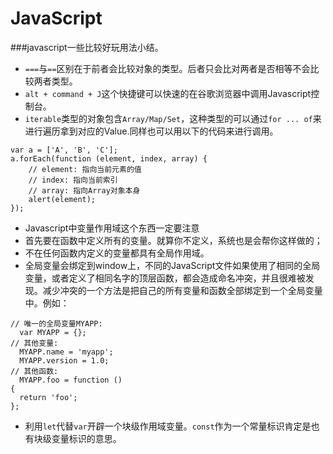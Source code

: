 # JavaScript
###javascript一些比较好玩用法小结。
- `===`与`==`区别在于前者会比较对象的类型。后者只会比对两者是否相等不会比较两者类型。
- `alt + command + J`这个快捷键可以快速的在谷歌浏览器中调用Javascript控制台。
- `iterable`类型的对象包含`Array/Map/Set`，这种类型的可以通过`for ... of`来进行遍历拿到对应的Value.同样也可以用以下的代码来进行调用。
````
var a = ['A', 'B', 'C'];
a.forEach(function (element, index, array) {
    // element: 指向当前元素的值
    // index: 指向当前索引
    // array: 指向Array对象本身
    alert(element);
});
````
- Javascript中变量作用域这个东西一定要注意
 - 首先要在函数中定义所有的变量。就算你不定义，系统也是会帮你这样做的；
 - 不在任何函数内定义的变量都具有全局作用域。
 - 全局变量会绑定到window上，不同的JavaScript文件如果使用了相同的全局变量，或者定义了相同名字的顶层函数，都会造成命名冲突，并且很难被发现。减少冲突的一个方法是把自己的所有变量和函数全部绑定到一个全局变量中。例如：
 ````
// 唯一的全局变量MYAPP:
   var MYAPP = {};
// 其他变量:
   MYAPP.name = 'myapp';
   MYAPP.version = 1.0;
// 其他函数:
   MYAPP.foo = function ()
{
   return 'foo';
};
````
 - 利用`let`代替`var`开辟一个块级作用域变量。`const`作为一个常量标识肯定是也有块级变量标识的意思。

